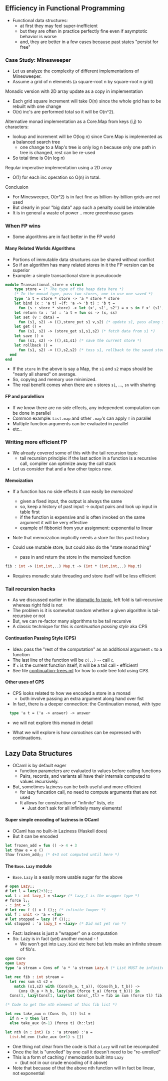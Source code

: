 ## Efficiency in Functional Programming

* Functional data structures: 
    - at first they may feel super-inefficient
    - but they are often in practice perfectly fine even if asymptotic behavior is worse
    - and, they are better in a few cases because past states "persist for free"

### Case Study: Minesweeper

* Let us analyze the complexity of different implementations of Minesweeper.
* Assume a grid of n elements (a square-root n by square-root n grid)

Monadic version with 2D array update as a copy in implementation
* Each grid square increment will take O(n) since the whole grid has to be rebuilt with one change
* O(n) inc's are performed total so it will be O(n^2).

Alternative monad implementation as a Core.Map from keys (i,j) to characters:
* lookup and increment will be O(log n) since Core.Map is implemented as a balanced search tree
    - one change to a Map's tree is only log n because only one path in tree is changed, rest can be re-used
* So total time is O(n log n)

Regular imperative implementation using a 2D array
* O(1) for each inc operation so O(n) in total.

Conclusion
* For Minesweeper, O(n^2) is in fact fine as billion-by-billion grids are not used
* But clearly in your "big data" app such a penalty could be intolerable
* It is in general a waste of power .. more greenhouse gases

### When FP wins

* Some algorithms are in fact better in the FP world

#### Many Related Worlds Algorithms
* Portions of immutable data structures can be shared without conflict
* So if an algorithm has many related stores in it the FP version can be superior
* Example: a simple transactional store in pseudocode

```ocaml
module Transactional_store = struct
    type store = (* The type of the heap data here *)
    (* In the monad type, pass two stores, one in-use one saved *)
    type 'a t = store * store -> 'a * store * store 
    let bind (x : 'a t) ~(f: 'a -> 'b t) : 'b t =
      fun (s : store * store) -> let (x', s1', s2') = x s in f x' (s1', s2')
    let return (x : 'a) : 'a t = fun ss -> (x, ss)
    let set (v : data) =
      fun (s1, s2) -> ((),store_put s1 v,s2) (* update s1, pass along s2 *)
    let get () =
      fun (s1, s2) -> (store_get s1,s1,s2) (* fetch data from s1 *)
    let save () = 
      fun (s1, s2) -> ((),s1,s1) (* save the current store *)
    let rollback () = 
      fun (s1, s2) -> ((),s2,s2) (* toss s1, rollback to the saved store s2 *)
  end
end
```

* If the `store` in the above is say a Map, the `s1` and `s2` maps should be "nearly all shared" on average.
* So, copying and memory use minimized.
* The real benefit comes when there are `n` stores `s1`, ..., `sn` with sharing


#### FP and paralellism

* If we know there are no side effects, any independent computation can be done in parallel
* Common example: `List.map` and other `.map`'s can apply `f` in parallel
* Multiple function arguments can be evaluated in parallel
* etc..


### Writing more efficient FP

* We already covered some of this with the tail recursion topic
  - tail recursion principle: if the last action in a function is a recursive call, compiler can optimize away the call stack
* Let us consider that and a few other topics now.

#### Memoization

* If a function has no side effects it can easily be *memoized*
  - given a fixed input, the output is always the same
  - so, keep a history of past input -> output pairs and look up input in table first
  - if the function is expensive and is often invoked on the same argument it will be very effective
  - example of fibbonici from your assignment: exponential to linear

* Note that memoization implicitly needs a store for this past history
* Could use mutable store, but could also do the "state monad thing"
  - pass in and return the store in the memoized function
```ocaml
fib : int -> (int,int,..) Map.t -> (int * (int,int,..) Map.t)
```
  - Requires monadic state threading and store itself will be less efficient


### Tail recursion hacks

* As we discussed earlier in the [idiomatic fp topic](idiomatic-fp.html#tail-recursion), left fold is tail-recursive whereas right fold is not
* The problem is it is somewhat random whether a given algorithm is tail-recursive or not
* But, we can re-factor many algorithms to be tail recursive
* A classic technique for this is *continuation passing style* aka CPS

#### Continuation Passing Style (CPS)

* Idea: pass the "rest of the computation" as an additional argument `c` to a function
* The last line of the function will be `c(..)` -- call `c`.
* If `c` is the current function itself, it will be a tail call - efficient!
* See file [continuation-trees.ml](continuation-trees.ml) for how to code tree fold using CPS.


#### Other uses of CPS
* CPS looks related to how we encoded a store in a monad 
   - both involve passing an extra argument along hand over fist
* In fact, there is a deeper connection: the Continuation monad, with type
```ocaml
  type 'a t = ('a -> answer) -> answer
```
  - we will not explore this monad in detail
* What we will explore is how *coroutines* can be expressed with continuations.


## Lazy Data Structures

* OCaml is by default eager
  - function parameters are evaluated to values before calling functions
  - Pairs, records, and variants all have their internals computed to values recursively.
* But, sometimes laziness can be both useful and more efficient
  - for lazy funcation call, no need to compute arguments that are not used
  - It allows for construction of "infinite" lists, etc
    - Just don't ask for all infinitely many elements!

#### Super simple encoding of laziness in OCaml

 * OCaml has no built-in Laziness (Haskell does)
 * But it can be encoded

```ocaml
let frozen_add = fun () -> 4 + 3
let thaw e = e ()
thaw frozen_add;; (* 4+3 not computed until here *)
```

#### The `Base.Lazy` module

* `Base.Lazy` is a easily more usable sugar for the above

```ocaml
# open Lazy;;
# let l = lazy(2+3);;
val l : int lazy_t = <lazy> (* lazy_t is the wrapper type *)
# force l;;
- : int = 5
# let rec f () = f ();; (* infinite looper *)
val f : unit -> 'a = <fun>
# let stopped = lazy (f ());;
val stopped : 'a lazy_t = <lazy> (* Did not yet run *)
```

* Fact: laziness is just a "wrapper" on a computation
* So: Lazy is in fact (yet) another monad - !
  - We won't get into `Lazy.bind` etc here but lets make an infinite stream of fib's.

```ocaml
open Core
open Lazy
type 'a stream = Cons of 'a * 'a stream Lazy.t (* List MUST be infinite *)

let rec fib : int stream = 
  let rec sum s1 s2 = 
    match (s1,s2) with (Cons(h_a, t_a)), (Cons(h_b, t_b)) ->
      Cons (h_a + h_b, lazy(sum (force t_a) (force t_b))) in
  Cons(1, lazy(Cons(1, lazy(let Cons(_,tl) = fib in sum (force tl) fib))))

(* Code to get the nth element of this fib list *)

let rec take_aux n (Cons (h, t)) lst =
  if n = 0 then lst 
  else take_aux (n-1) (force t) (h::lst)

let nth (n : int) (s : 'a stream) :'a =
  List.hd_exn (take_aux (n+1) s [])
```

* One thing not clear from the code is that a `Lazy` will not be recomputed
* Once the list is "unrolled" by one call it doesn't need to be "re-unrolled"
* This is a form of caching / memoization built into `Lazy`
   - (but not in our crude encoding of it above)
* Note that becuase of that the above nth function will in fact be linear, not exponential